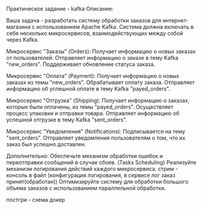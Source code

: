 Практическое задание - kafka
Описание:

Ваша задача - разработать систему обработки заказов для интернет-магазина с использованием Apache Kafka.
Система должна включать в себя несколько микросервисов, взаимодействующих между собой через Kafka.

Микросервис "Заказы" (Orders):
Получает информацию о новых заказах от пользователей.
Отправляет информацию о заказе в тему Kafka "new_orders". Поддерживает обновление статуса заказа.

Микросервис "Оплата" (Payment):
Получает информацию о новых заказах из темы "new_orders".
Обрабатывает оплату заказа. Отправляет информацию об успешной оплате в тему Kafka "payed_orders".

Микросервис "Отгрузка" (Shipping):
Получает информацию о заказах, которые были оплачены, из темы "payed_orders".
Осуществляет процесс упаковки и отправки товара. Отправляет информацию об успешной отгрузке в тему Kafka "sent_orders".

Микросервис "Уведомления" (Notifications):
Подписывается на тему "sent_orders".
Отправляет уведомления пользователям о том, что их заказ был успешно доставлен.

Дополнительно:
Обеспечьте механизм обработки ошибок и переотправки сообщений в случае сбоев.
(Tasks Scheduling)
Реализуйте механизм логирования действий каждого микросервиса.
стрим - консоль
в файл
(конфигурация логирования, в сервисе лог заказ принят(обработан))
Оптимизируйте систему для обработки большого объема заказов с использованием параллельной обработки.



постгри - схема докер